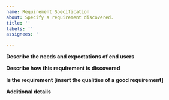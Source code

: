 ```yaml
---
name: Requirement Specification
about: Specify a requirement discovered.
title: ''
labels: ''
assignees: ''

---
```


**Describe the needs and expectations of end users**

**Describe how this requirement is discovered**

**Is the requirement [insert the qualities of a good requirement]**

**Additional details**
